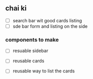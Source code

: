 

## chai ki

- [ ] search bar wit good cards listing
- [ ] sde bar form and listing on the side

### components to make
- [ ] resuable sidebar
- [ ] reusable cards
- [ ] reusable way to list the cards

